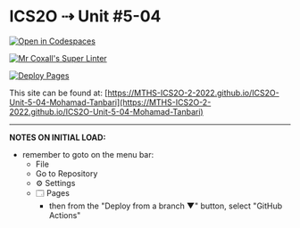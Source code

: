 # ICS2O ⇢ Unit #5-04

[![Open in Codespaces](https://classroom.github.com/assets/launch-codespace-7f7980b617ed060a017424585567c406b6ee15c891e84e1186181d67ecf80aa0.svg)](https://classroom.github.com/open-in-codespaces?assignment_repo_id=11100513)

[![Mr Coxall's Super Linter](https://github.com/MTHS-ICS2O-2-2022/ICS2O-Unit-5-04-Mohamad-Tanbari/workflows/Mr%20Coxall's%20Super%20Linter/badge.svg)](https://github.com/MTHS-ICS2O-2-2022/ICS2O-Unit-5-04-Mohamad-Tanbari/actions)

[![Deploy Pages](https://github.com/MTHS-ICS2O-2-2022/ICS2O-Unit-5-04-Mohamad-Tanbari/workflows/Deploy%20Pages/badge.svg)](https://github.com/MTHS-ICS2O-2-2022/ICS2O-Unit-5-04-Mohamad-Tanbari/actions)

This site can be found at: [https://MTHS-ICS2O-2-2022.github.io/ICS2O-Unit-5-04-Mohamad-Tanbari](https://MTHS-ICS2O-2-2022.github.io/ICS2O-Unit-5-04-Mohamad-Tanbari)

---

**NOTES ON INITIAL LOAD:**
- remember to goto on the menu bar:
  - File
  - Go to Repository
  - ⚙ Settings
  - 🗔 Pages
    - then from the "Deploy from a branch ▼" button, select "GitHub Actions"
